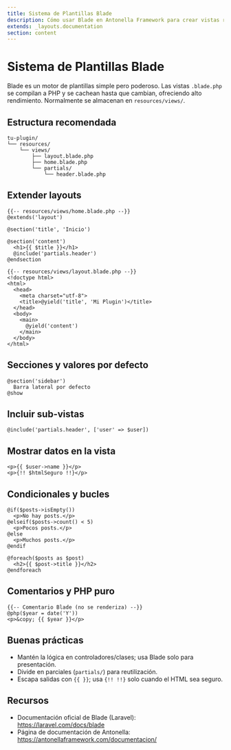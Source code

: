 ```yaml
---
title: Sistema de Plantillas Blade
description: Cómo usar Blade en Antonella Framework para crear vistas reutilizables
extends: _layouts.documentation
section: content
---
```


# Sistema de Plantillas Blade

Blade es un motor de plantillas simple pero poderoso. Las vistas `.blade.php` se compilan a PHP y se cachean hasta que cambian, ofreciendo alto rendimiento. Normalmente se almacenan en `resources/views/`.

## Estructura recomendada

```
tu-plugin/
└── resources/
    └── views/
        ├── layout.blade.php
        ├── home.blade.php
        └── partials/
            └── header.blade.php
```

## Extender layouts

```blade
{{-- resources/views/home.blade.php --}}
@extends('layout')

@section('title', 'Inicio')

@section('content')
  <h1>{{ $title }}</h1>
  @include('partials.header')
@endsection
```

```blade
{{-- resources/views/layout.blade.php --}}
<!doctype html>
<html>
  <head>
    <meta charset="utf-8">
    <title>@yield('title', 'Mi Plugin')</title>
  </head>
  <body>
    <main>
      @yield('content')
    </main>
  </body>
</html>
```

## Secciones y valores por defecto

```blade
@section('sidebar')
  Barra lateral por defecto
@show
```

## Incluir sub-vistas

```blade
@include('partials.header', ['user' => $user])
```

## Mostrar datos en la vista

```blade
<p>{{ $user->name }}</p>
<p>{!! $htmlSeguro !!}</p>
```

## Condicionales y bucles

```blade
@if($posts->isEmpty())
  <p>No hay posts.</p>
@elseif($posts->count() < 5)
  <p>Pocos posts.</p>
@else
  <p>Muchos posts.</p>
@endif

@foreach($posts as $post)
  <h2>{{ $post->title }}</h2>
@endforeach
```

## Comentarios y PHP puro

```blade
{{-- Comentario Blade (no se renderiza) --}}
@php($year = date('Y'))
<p>&copy; {{ $year }}</p>
```

## Buenas prácticas

- Mantén la lógica en controladores/clases; usa Blade solo para presentación.
- Divide en parciales (`partials/`) para reutilización.
- Escapa salidas con `{{ }}`; usa `{!! !!}` solo cuando el HTML sea seguro.

## Recursos

- Documentación oficial de Blade (Laravel): https://laravel.com/docs/blade
- Página de documentación de Antonella: https://antonellaframework.com/documentacion/
